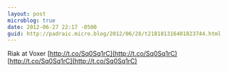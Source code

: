 ```yaml
---
layout: post
microblog: true
date: 2012-06-27 22:17 -0500
guid: http://padraic.micro.blog/2012/06/28/t218181316401823744.html
---
```

Riak at Voxer [http://t.co/Sq0Sq1rC](http://t.co/Sq0Sq1rC) [http://t.co/Sq0Sq1rC](http://t.co/Sq0Sq1rC)
